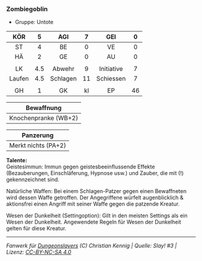 ### Zombiegoblin

- Gruppe: Untote

|  KÖR   |  5  |   AGI    |  7  |    GEI     |  0  |
| :----: | :-: | :------: | :-: | :--------: | :-: |
|   ST   |  4  |    BE    |  0  |     VE     |  0  |
|   HÄ   |  2  |    GE    |  0  |     AU     |  0  |
|        |     |          |     |            |     |
|   LK   | 4.5 |  Abwehr  |  9  | Initiative |  7  |
| Laufen | 4.5 | Schlagen | 11  | Schiessen  |  7  |
|        |     |          |     |            |     |
|   GH   |  1  |    GK    | kl  |     EP     | 46  |

|      Bewaffnung      |
| :------------------: |
| Knochenpranke (WB+2) |

|      Panzerung      |
| :-----------------: |
| Merkt nichts (PA+2) |

**Talente:**  
Geistesimmun: Immun gegen geistesbeeinflussende Effekte (Bezauberungen, Einschläferung, Hypnose usw.) und Zauber, die mit (!) gekennzeichnet sind.

Natürliche Waffen: Bei einem Schlagen-Patzer gegen einen Bewaffneten wird dessen Waffe getroffen. Der Angegriffene würfelt augenblicklich & aktionsfrei einen Angriff mit seiner Waffe gegen die patzende Kreatur.

Wesen der Dunkelheit (Settingoption): Gilt in den meisten Settings als ein Wesen der Dunkelheit. Angewendete Regeln für Wesen der Dunkelheit gelten für diese Kreatur.

---

_Fanwerk für [Dungeonslayers](https://www.dungeonslayers.net/) (C) Christian Kennig | Quelle: Slay! #3 | Lizenz: [CC-BY-NC-SA 4.0](https://creativecommons.org/licenses/by-nc-sa/4.0/deed.de)_

